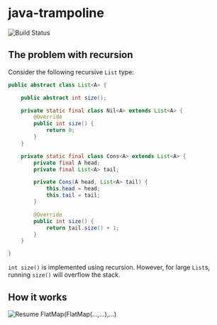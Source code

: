 # java-trampoline

![Build Status](https://travis-ci.com/mrbackend/java-trampoline.svg?token=ZXZHjq4KzqdbQ2QPWysp&branch=master)

## The problem with recursion

Consider the following recursive `List` type:
```java
public abstract class List<A> {

    public abstract int size();

    private static final class Nil<A> extends List<A> {
        @Override
        public int size() {
            return 0;
        }
    }

    private static final class Cons<A> extends List<A> {
        private final A head;
        private final List<A> tail;

        private Cons(A head, List<A> tail) {
            this.head = head;
            this.tail = tail;
        }

        @Override
        public int size() {
            return tail.size() + 1;
        }
    }

}
```

`int size()` is implemented using recursion. However, for large `List`s, running `size()` will overflow the stack.

## How it works

![Resume FlatMap(FlatMap(...,...),...)](https://rawgit.com/mrbackend/java-trampoline/master/svg/resume-flatmap-flatmap.svg)